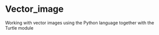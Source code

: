# Vector_image
Working with vector images using the Python language together with the Turtle module
